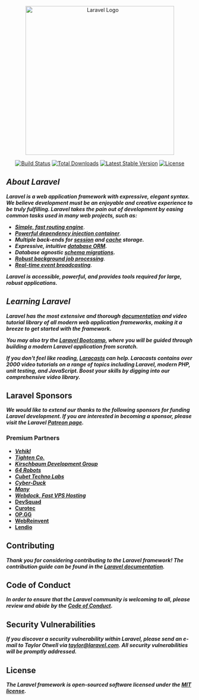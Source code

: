 <p align="center"><a href="https://laravel.com" target="_blank"><img src="https://raw.githubusercontent.com/laravel/art/master/logo-lockup/5%20SVG/2%20CMYK/1%20Full%20Color/laravel-logolockup-cmyk-red.svg" width="400" alt="Laravel Logo"></a></p>

<p align="center">
<a href="https://github.com/laravel/framework/actions"><img src="https://github.com/laravel/framework/workflows/tests/badge.svg" alt="Build Status"></a>
<a href="https://packagist.org/packages/laravel/framework"><img src="https://img.shields.io/packagist/dt/laravel/framework" alt="Total Downloads"></a>
<a href="https://packagist.org/packages/laravel/framework"><img src="https://img.shields.io/packagist/v/laravel/framework" alt="Latest Stable Version"></a>
<a href="https://packagist.org/packages/laravel/framework"><img src="https://img.shields.io/packagist/l/laravel/framework" alt="License"></a>
</p>

## _About Laravel_

**_Laravel is a web application framework with expressive, elegant syntax. We believe development must be an enjoyable and creative experience to be truly fulfilling. Laravel takes the pain out of development by easing common tasks used in many web projects, such as:_**

- [**_Simple, fast routing engine_**](https://laravel.com/docs/routing).
- [**_Powerful dependency injection container_**](https://laravel.com/docs/container).
- **_Multiple back-ends for [session](https://laravel.com/docs/session) and [cache](https://laravel.com/docs/cache) storage._**
- **_Expressive, intuitive [database ORM](https://laravel.com/docs/eloquent)._**
- **_Database agnostic [schema migrations](https://laravel.com/docs/migrations)._**
- [**_Robust background job processing_**](https://laravel.com/docs/queues).
- [**_Real-time event broadcasting_**](https://laravel.com/docs/broadcasting).

**_Laravel is accessible, powerful, and provides tools required for large, robust applications._**

## _Learning Laravel_

**_Laravel has the most extensive and thorough [documentation](https://laravel.com/docs) and video tutorial library of all modern web application frameworks, making it a breeze to get started with the framework._**

**_You may also try the [Laravel Bootcamp](https://bootcamp.laravel.com), where you will be guided through building a modern Laravel application from scratch._**

**_If you don't feel like reading, [Laracasts](https://laracasts.com) can help. Laracasts contains over 2000 video tutorials on a range of topics including Laravel, modern PHP, unit testing, and JavaScript. Boost your skills by digging into our comprehensive video library._**

## Laravel Sponsors

**_We would like to extend our thanks to the following sponsors for funding Laravel development. If you are interested in becoming a sponsor, please visit the Laravel [Patreon page](https://patreon.com/taylorotwell)._**

### Premium Partners

- **[_Vehikl_](https://vehikl.com/)**
- **[_Tighten Co._](https://tighten.co)**
- **[_Kirschbaum Development Group_](https://kirschbaumdevelopment.com)**
- **[_64 Robots_](https://64robots.com)**
- **[_Cubet Techno Labs_](https://cubettech.com)**
- **[_Cyber-Duck_](https://cyber-duck.co.uk)**
- **[_Many_](https://www.many.co.uk)**
- **[_Webdock, Fast VPS Hosting_](https://www.webdock.io/en)**
- **[DevSquad](https://devsquad.com)**
- **[Curotec](https://www.curotec.com/services/technologies/laravel/)**
- **[OP.GG](https://op.gg)**
- **[WebReinvent](https://webreinvent.com/?utm_source=laravel&utm_medium=github&utm_campaign=patreon-sponsors)**
- **[Lendio](https://lendio.com)**

## Contributing

**_Thank you for considering contributing to the Laravel framework! The contribution guide can be found in the [Laravel documentation](https://laravel.com/docs/contributions)._**

## Code of Conduct

**_In order to ensure that the Laravel community is welcoming to all, please review and abide by the [Code of Conduct](https://laravel.com/docs/contributions#code-of-conduct)._**

## Security Vulnerabilities

**_If you discover a security vulnerability within Laravel, please send an e-mail to Taylor Otwell via [taylor@laravel.com](mailto:taylor@laravel.com). All security vulnerabilities will be promptly addressed._**

## License

**_The Laravel framework is open-sourced software licensed under the [MIT license](https://opensource.org/licenses/MIT)._**
